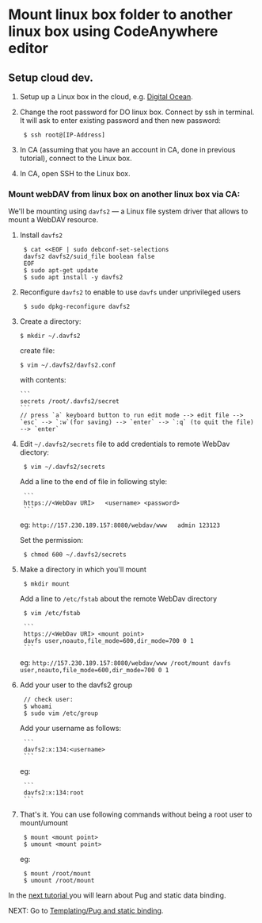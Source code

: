 # Mount linux box folder to another linux box using CodeAnywhere editor

## Setup cloud dev.

1. Setup up a Linux box in the cloud, e.g. [Digital Ocean](www.digitalocean.com).

1. Change the root password for DO linux box. Connect by ssh in terminal. It will ask to enter existing password and then new password:

        $ ssh root@[IP-Address]

1. In CA (assuming that you have an account in CA, done in previous tutorial), connect to the Linux box.

1. In CA, open SSH to the Linux box.


### Mount webDAV from linux box on another linux box via CA:

We'll be mounting using `davfs2` — a Linux file system driver that allows to mount a WebDAV resource.

1. Install `davfs2`

		$ cat <<EOF | sudo debconf-set-selections
		davfs2 davfs2/suid_file boolean false
		EOF
		$ sudo apt-get update
		$ sudo apt install -y davfs2

1. Reconfigure `davfs2` to enable to use `davfs` under unprivileged users

    	$ sudo dpkg-reconfigure davfs2

1.  Create a directory: 

		$ mkdir ~/.davfs2

    create file:

    	$ vim ~/.davfs2/davfs2.conf

    with contents:

		```
		secrets /root/.davfs2/secret
		```
    	// press `a` keyboard button to run edit mode --> edit file --> `esc` --> `:w`(for saving) --> `enter` --> `:q` (to quit the file) --> `enter` 

1. Edit `~/.davfs2/secrets` file to add credentials to remote WebDav diectory:

    	$ vim ~/.davfs2/secrets

    Add a line to the end of file in following style:

		```
		https://<WebDav URI>   <username> <password>
		```

    eg: 
		```
		http://157.230.189.157:8080/webdav/www   admin 123123
		```

    Set the permission: 

		$ chmod 600 ~/.davfs2/secrets

1. Make a directory in which you'll mount

    	$ mkdir mount

    Add a line to `/etc/fstab` about the remote WebDav directory

    	$ vim /etc/fstab

		```
		https://<WebDav URI> <mount point>
		davfs user,noauto,file_mode=600,dir_mode=700 0 1
		```

    eg:
		```
		http://157.230.189.157:8080/webdav/www /root/mount davfs user,noauto,file_mode=600,dir_mode=700 0 1
		```

1. Add your user to the davfs2 group

		// check user:
		$ whoami
		$ sudo vim /etc/group

    Add your username as follows:

		```
		davfs2:x:134:<username>
		```

    eg:

		```
		davfs2:x:134:root
    	```

1. That's it. You can use following commands without being a root user to mount/umount

		$ mount <mount point>
		$ umount <mount point>

    eg:

		$ mount /root/mount
		$ umount /root/mount

In the [next tutorial ](/pug_static_data/) you will learn about Pug and static data binding.

NEXT: Go to [Templating/Pug and static binding](/pug_static_data/).
